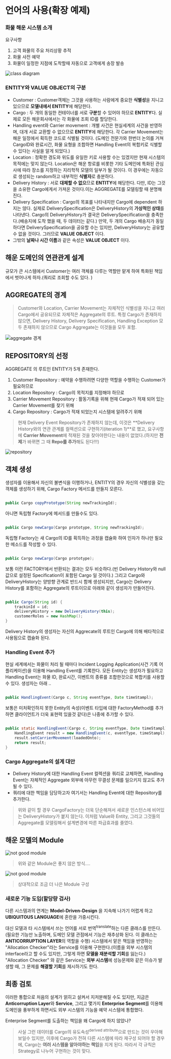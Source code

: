 # 언어의 사용(확장 예제)

### 화물 해운 시스템 소개

요구사항 

1. 고객 화물의 주요 처리상황 추적
2. 화물 사전 예약
3. 화물이 일정한 지점에 도착할때 자동으로 고객에게 송장 발송

![class diagram](cargo-class-diagram.png)

### ENTITY와 VALUE OBJECT의 구분

- Customer : Customer객체는 그것을 사용하는 사람에게 중요한 **식별성**을 지니고 있으므로 **모델내에서 ENTITY**에 해당한다.
- Cargo : 두 개의 동일한 컨테이너를 서로 **구분**할 수 있어야 하므로 **ENTITY**다. 실제로 모든 해운회사에서는 각 화물에 조회 ID를 할당한다.
- Handling event와 Carrier movement : 개별 사건은 현실세계의 사건을 반영하며, 대개 서로 교환할 수 없으므로 **ENTITY**에 해당한다. 각 Carrier Movement는 해운 일정에서 획득한 코드로 식별될 것이다. (도메인 전문가와 한번더 논의를 거쳐 CargoID와 완료시간, 화물 요형을 조합하면 Handling Event의 복합키로 식별할 수 있다는 사실을 알게 되었다.)
- Location : 정확한 경도와 위도를 유일한 키로 사용할 수는 있겠지만 현재 시스템의 목적에는 맞지 않는다. Location은 해운 항로를 비롯한 기타 도메인에 특화된 관심사에 따라 장소를 지정하는 지리학적 모델의 일부가 될 것이다. 이 경우에는 자동으로 생성되는 random하고 내부적인 **식별자**로 충분하다.
- Delivery History : 서로 **대체할 수 없으**므로 **ENTITY**에 해당한다. 다만, ID는 그것을 소유한 Cargo에게서 가져온 것이다.이는 AGGREGATE를 모델링할 때 분명해진다.
- Delivery Specification : Cargo의 목표를 나타내지만 Cargo에 dependent 하지는 않다. 실제로 DeliverySpecification은  DeliveryHistory의 **가상적인 상태**를 나타낸다. Cargo의 DeliveryHistory가 결국은 DeliverySpecification을 충족한다.(배송지에 도착 했을 때, 두 데이터는 같다.) 
만약, 두 개의 Cargo 배송지가 동일하다면 DeliverySpecification을 공유할 수는 있지만, DeliveryHistory는 공유할 수 없을 것이다. 그러므로 **VALUE OBJECT** 이다.
- 그밖의 **날짜나 시간 이름**과 같은 속성은 **VALUE OBJECT** 이다.

## 해운 도메인의 연관관계 설계

규모가 큰 시스템에서 Customer는 여러 객체를 다루는 역할만 맡게 하여 특화된 책임에서 벗어나게 하자.(쿼리로 조회할 수도 있다. )

## AGGREGATE의 경계

> Customer와 Location, Carrier Movement는 자체적인 식별성을 지니고 여러 Cargo에서 공유되므로 자체적은 Aggregate의 루트.
> 특정 Cargo가 존재하지 않으면, Delivery History, Delivery Specification, Handling Exception 모두 존재하지 않으므로 Cargo Aggregate는 이것들을 모두 포함.

![aggregate 경계](cargo-7-aggregate-boundary.png)

## REPOSITORY의 선정
AGGREGATE 의 루트인 ENTITY가 5개 존재한다.

1. Customer Repository : 예약을 수행하려면 다양한 역할을 수행하는 Customer가 필요하므로 
2. Location Repository : Cargo의 목적지를 지정해야 하므로 
3. Carrier Movement Repository : 활동기록을 위해 현재 Cargo가 적재 되어 있는 Carrier Movement를 찾기 위해
4. Cargo Repository : Cargo가 적재 되었는지 시스템에 알려주기 위해

> 현재 Delivery Event Repository가 존재하지 않는데, 이것은 **Delivery History와의 연관 관계를 컬렉션으로 구현하기(iteration 1)**로 했고, 요구사항에 **Carrier Movement**에 적재된 것을 찾아야한다는 내용이 없었다.(하지만 **전제**가 바뀌면 그 때 **Repo를 추가**해도 된다!!!)

![repository](cargo-7-repository-boundary.png)

## 객체 생성
생성자를 이용해서 자신의 불변식을 이행하거나, ENTITY의 경우 자신의 식별성을 갖는 객체를 생성하기 위해, Cargo Factory 메서드를 만들지 모른다.

```java

public Cargo copyPrototype(String newTrackingId);

```

아니면 독립형 Factory에 메서드를 만들수도 있다.

```java

public Cargo newCargo(Cargo prototype, String newTrackingId);

```
독립형 Factory는 새 Cargo의 ID를 획득하는 과정을 캡슐화 하여 인자가 하나만 필요한 메소드를 작성할 수 있다.
```java

public Cargo newCargo(Cargo prototype);

```
보통 이런 FACTORY에서 반환되는 결과는 모두 비슷하다.(빈 Delivery History와 null값으로 설정된 Specification이 포함된 Cargo 일 것이다.)
그리고 Cargo와 DeliveryHistory는 양방향 관계로 반드시 함께 생성되지만, Cargo는 Delivery History를 포함하는 Aggregate의 루트이므로 아래와 같이 생성자가 만들어진다.
```java

public Cargo(String id) {
	trackinId = id;
	deliveryHistory = new DeliveryHistory(this);
	customerRoles = new HashMap();
}

```
Delivery History의 생성자는 자신의 Aggrecate의 루트인 Cargo에 의해 배타적으로 사용됨으로 캡슐화 된다.

### Handling Event 추가
현실 세계에서는 화물이 처리 될 때마다 Incident Logging Application(사건 기록 어플리케이션)을 이용해 Handling Event를 기록한다. 모든 Entity는 생성자가 필요하고 Handling Event는 화물 ID, 완료시간, 이벤트의 종류를 조합한것으로 복합키를 사용할 수 있다. 생성자는 아래 ..
```java

public HandlingEvent(Cargo c, String eventType, Date timeStampl);

```
보통은 미처확인하지 못한 Entity의 속성(이벤트 타입에 대한 FactoryMethod를 추가하면 클라이언트가 더욱 표현력 있을것 같다)은 나중에 추가할 수 있다. 
```java

public static HandlingEvent(Cargo c, String eventType, Date timeStampl) {
	HandlingEvent result = new HandlingEvent(c, eventType, timeStampl);
	result.setCarrierMovement(loadedOnto);
	return result;
}

```

### Cargo Aggregate의 설계 대안

- Delivery History에 대한 Handling Event 컬렉션을 쿼리로 교체하면, Handling Event는 자체적인 Aggregate 외부에 아무런 무결성 문제를 일으키지 않고도 추가될 수 있다.
- 쿼리에 대한 책임을 담당하고자 여기서는 Handling Event에 대한 Repository를 추가한다. 

> 위와 같이 할 경우 CargoFactory는 더욱 단순해져서 새로운 인스턴스에 비어있는 DeliveryHistory가 붙지 않는다.
> 이처럼 Value와 Entity, 그리고 그것들의 Aggregate를 모델링해서 설계변경에 따른 파급효과를 줄였다.


## 해운 모델의 Module

![not good module](cargo-7-not-good-module.png)

> 위와 같은 Module은 좋지 않은 방식....

![not good module](cargo-7-good-module.png)

> 상대적으로 조금 더 나은 Module 구성


### 새로운 기능 도입(할당량 검사)
다른 시스템과의 연계는 **Model-Driven-Design** 을 지속해 나가기 어렵게 하고 **UBIQUITOUS LANGUAGE**에 혼란을 가중시킨다.

대신 모델과 타 시스템에서 쓰는 언어를 서로 번역<sup>translate</sup>하는 다른 클래스를 만든다.(필요한 기능만 노출하며, 도메인 모델 관점에서 기능은 재추상화 된다. 이 클래스는 **ANTICORRUPTION LAYER**의 역할을 수행) 시스템에서 맡은 책임을 반영하는 "Allocation Checker"라는 Service를 이용해 구현한다.(이름을 외부 시스템의 interface라고 할 수도 있지만, 그렇게 하면 **모델을 재분석할 기회**를 잃는다.)
"Allocation Checker" 와 같은 Service는 **외부 시스템**에 성능문제와 같은 이슈가 발생할 때, 그 문제를 **해결할 기회**를 제시하기도 한다.

## 최종 검토
이러한 통합으로 처음의 설계가 얽히고 설켜서 지저분해질 수도 있지만, 지금은 **Anticorruption Layer**와 **Service**, 그리고 몇가지 **Enterprise Segment**를 이용해 도메인을 풍부하게 하면서도 외부 시스템의 기능을 예약 시스템에 통합했다. 

Enterprise Segment를 도출하는 책임을 왜 Cargo에 하지 않았나?

> 사실 그런 데이터를 Cargo의 유도속성<sup>derived attribute</sup>으로 만드는 것이 우아해보일수 있지만, 이후에 Cargo가 전혀 다른 시스템에 따라 재구성 되어야 할 경우에, Cargo는 **여러 시스템을 알아야하는 책임**을 지게 된다.
> 따라서 각 규칙은 Strategy로 나누어 구현하는 것이 맞다.
